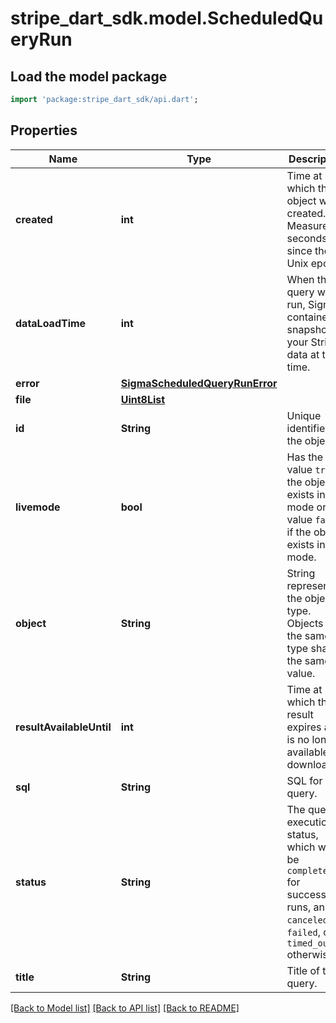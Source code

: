 # stripe_dart_sdk.model.ScheduledQueryRun

## Load the model package
```dart
import 'package:stripe_dart_sdk/api.dart';
```

## Properties
Name | Type | Description | Notes
------------ | ------------- | ------------- | -------------
**created** | **int** | Time at which the object was created. Measured in seconds since the Unix epoch. | 
**dataLoadTime** | **int** | When the query was run, Sigma contained a snapshot of your Stripe data at this time. | 
**error** | [**SigmaScheduledQueryRunError**](SigmaScheduledQueryRunError.md) |  | [optional] 
**file** | [**Uint8List**](Uint8List.md) |  | [optional] 
**id** | **String** | Unique identifier for the object. | 
**livemode** | **bool** | Has the value `true` if the object exists in live mode or the value `false` if the object exists in test mode. | 
**object** | **String** | String representing the object's type. Objects of the same type share the same value. | 
**resultAvailableUntil** | **int** | Time at which the result expires and is no longer available for download. | 
**sql** | **String** | SQL for the query. | 
**status** | **String** | The query's execution status, which will be `completed` for successful runs, and `canceled`, `failed`, or `timed_out` otherwise. | 
**title** | **String** | Title of the query. | 

[[Back to Model list]](../README.md#documentation-for-models) [[Back to API list]](../README.md#documentation-for-api-endpoints) [[Back to README]](../README.md)


